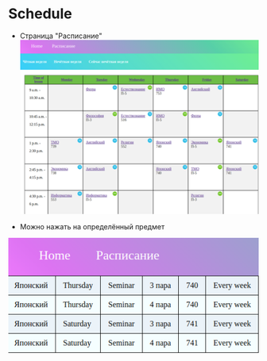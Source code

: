 # Schedule

- Страница "Расписание"
![rм](/readme1.png)

- Можно нажать на определённый предмет

![vааfgаqgаd](/readme2.png)
